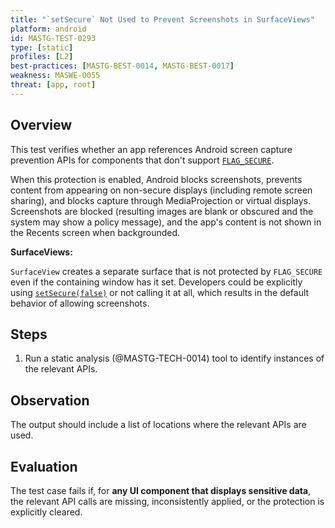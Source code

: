 ```yaml
---
title: "`setSecure` Not Used to Prevent Screenshots in SurfaceViews"
platform: android
id: MASTG-TEST-0293
type: [static]
profiles: [L2]
best-practices: [MASTG-BEST-0014, MASTG-BEST-0017]
weakness: MASWE-0055
threat: [app, root]
---
```


## Overview

This test verifies whether an app references Android screen capture prevention APIs for components that don't support [`FLAG_SECURE`](https://developer.android.com/security/fraud-prevention/activities#flag_secure).

When this protection is enabled, Android blocks screenshots, prevents content from appearing on non-secure displays (including remote screen sharing), and blocks capture through MediaProjection or virtual displays. Screenshots are blocked (resulting images are blank or obscured and the system may show a policy message), and the app's content is not shown in the Recents screen when backgrounded.

**SurfaceViews:**

`SurfaceView` creates a separate surface that is not protected by `FLAG_SECURE` even if the containing window has it set. Developers could be explicitly using [`setSecure(false)`](https://developer.android.com/reference/android/view/SurfaceView#setSecure(boolean)) or not calling it at all, which results in the default behavior of allowing screenshots.

## Steps

1. Run a static analysis (@MASTG-TECH-0014) tool to identify instances of the relevant APIs.

## Observation

The output should include a list of locations where the relevant APIs are used.

## Evaluation

The test case fails if, for **any UI component that displays sensitive data**, the relevant API calls are missing, inconsistently applied, or the protection is explicitly cleared.
